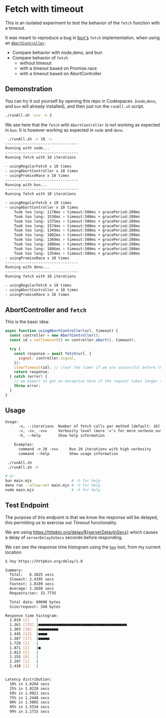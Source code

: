 # Fetch with timeout

This is an isolated experiment to test the behavior of the `fetch` function with a timeout.

It was meant to reproduce a bug in [bun's](https://bun.sh/) `fetch` implementation, when using an [`AbortController`](https://developer.mozilla.org/en-US/docs/Web/API/AbortController).

- Compare behavior with node,deno, and bun
- Compare behavior of `fetch`
  - without timeout
  - with a timeout based on Promise.race
  - with a timeout based on AbortController

## Demonstration

You can try it out yourself by opening this repo in Codespaces.
(`node`,`deno`, and `bun` will already installed), and then
just run the `runAll.sh` script.

```bash
./runAll.sh -vvv -n 3
```

We see here that the `fetch` with `AbortController` is not working as expected in `bun`.
It is however working as expected in `node` and `deno`.

```bash
 ./runAll.sh -n 10 -v
---------------------------------
Running with node...
---------------------------------
Running fetch with 10 iterations

- usingRegularFetch x 10 times
- usingAbortController x 10 times
- usingPromiseRace x 10 times
---------------------------------
Running with bun...
---------------------------------
Running fetch with 10 iterations

- usingRegularFetch x 10 times
- usingAbortController x 10 times
    Took too long: 1170ms > timeout:500ms + gracePeriod:200ms
    Took too long: 1530ms > timeout:500ms + gracePeriod:200ms
    Took too long: 1375ms > timeout:500ms + gracePeriod:200ms
    Took too long: 1574ms > timeout:500ms + gracePeriod:200ms
    Took too long: 1349ms > timeout:500ms + gracePeriod:200ms
    Took too long: 1082ms > timeout:500ms + gracePeriod:200ms
    Took too long: 1369ms > timeout:500ms + gracePeriod:200ms
    Took too long: 1086ms > timeout:500ms + gracePeriod:200ms
    Took too long: 1086ms > timeout:500ms + gracePeriod:200ms
    Took too long: 1354ms > timeout:500ms + gracePeriod:200ms
- usingPromiseRace x 10 times
---------------------------------
Running with deno...
---------------------------------
Running fetch with 10 iterations

- usingRegularFetch x 10 times
- usingAbortController x 10 times
- usingPromiseRace x 10 times
```

## AbortController and `fetch`

This is the basic idea:

```javascript
async function usingAbortController(url, timeout) {
  const controller = new AbortController();
  const id = setTimeout(() => controller.abort(), timeout);

  try {
    const response = await fetch(url, {
      signal: controller.signal,
    });
    clearTimeout(id); // clear the timer if we are successful before the timeout
    return response;
  } catch (error) {
    // we expect to get an exception here if the request takes longer than `timeout`
    throw error;
  }
}
```

## Usage

```txt
Usage:
      -n, --iterations  Number of fetch calls per method [default: 10]
      -v, -vv, -vvv     Verbosity level (more 'v's for more verbose output)
      -h, --help        Show help information

    Examples:
      command -n 20 -vvv     Run 20 iterations with high verbosity
      command --help         Show usage information
```

```bash
 ./runAll.sh
 ./runAll.sh -h

# or
bun main.mjs                  # -h for help
deno run --allow-net main.mjs # -h for help
node main.mjs                 # -h for help
```

## Test Endpoint

The purpose of this endpoint is that we know the response will be delayed, this permitting us to exercise out _Timeout_ functionality.

We are using <https://httpbin.org/delay/${serverDelayInSecs}>
which causes a delay of `serverDelayInSecs` seconds before responding.

We can see the response time histogram using the [`hey`](https://github.com/rakyll/hey) tool, from my current location

```bash
$ hey https://httpbin.org/delay/1.0

Summary:
  Total:   6.1025 secs
  Slowest: 2.4395 secs
  Fastest: 1.0189 secs
  Average: 1.1650 secs
  Requests/sec: 32.7735

  Total data: 69600 bytes
  Size/request: 348 bytes

Response time histogram:
  1.019 [1]   |
  1.161 [133] |■■■■■■■■■■■■■■■■■■■■■■■■■■■■■■■■■■■■■■■■
  1.303 [30]  |■■■■■■■■■
  1.445 [13]  |■■■■
  1.587 [17]  |■■■■■
  1.729 [1]   |
  1.871 [2]   |■
  2.013 [1]   |
  2.155 [0]   |
  2.297 [1]   |
  2.439 [1]   |


Latency distribution:
  10% in 1.0204 secs
  25% in 1.0220 secs
  50% in 1.0921 secs
  75% in 1.2448 secs
  90% in 1.5065 secs
  95% in 1.5534 secs
  99% in 2.1715 secs
```
